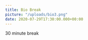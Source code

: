 ```yaml
---
title: Bio Break
picture: "/uploads/bio3.png"
date: 2020-07-29T17:30:00.000+00:00
---
```


30 minute break
